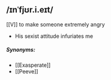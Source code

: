 ## /ɪnˈfjʊr.i.eɪt/
[[V]]
to make someone extremely angry

- His sexist attitude infuriates me

##### Synonyms:
- [[Exasperate]]
- [[Peeve]]
